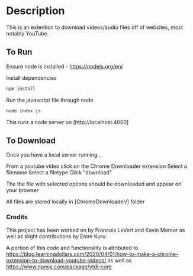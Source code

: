 # Description

This is an extention to download videos/audio files off of websites, most notably YouTube.

## To Run

Ensure node is installed - https://nodejs.org/en/

Install dependencies

```bash
npm install
```

Run the javascript file through node

```bash
node index.js
```

This runs a node server on [http://localhost:4000]

## To Download

Once you have a local server running...

From a youtube video click on the Chrome Downloader extension
Select a filename
Select a filetype
Click "download"

The the file with selected options should be downloaded and appear on your browser

All files are stored locally in [ChromeDownloader/] folder

### Credits

This project has been worked on by Francois LeVert and Kavin Mercer as well as slight contributions by Emre Kuru.

A portion of this code and functionality is attributed to https://blog.learningdollars.com/2020/04/01/how-to-make-a-chrome-extension-to-download-youtube-videos/ as well as https://www.npmjs.com/package/ytdl-core